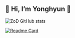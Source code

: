 ## 👋 Hi, I’m Yonghyun 👋 

![ZoD GitHub stats](https://github-readme-stats.vercel.app/api?username=yonghyunc&show_icons=true&theme=radical)

[![Readme Card](https://github-readme-stats.vercel.app/api/pin/?username=yonghyunc&repo=github-readme-stats)](https://github.com/yonghyunc/github-readme-stats)

